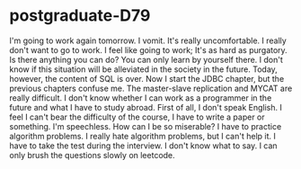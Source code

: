 # postgraduate-D79
I'm going to work again tomorrow. I vomit. It's really uncomfortable. I really don't want to go to work. I feel like going to work; It's as hard as purgatory. Is there anything you can do? You can only learn by yourself there. I don't know if this situation will be alleviated in the society in the future. Today, however, the content of SQL is over. Now I start the JDBC chapter, but the previous chapters confuse me. The master-slave replication and MYCAT are really difficult. I don't know whether I can work as a programmer in the future and what I have to study abroad. First of all, I don't speak English. I feel I can't bear the difficulty of the course, I have to write a paper or something. I'm speechless. How can I be so miserable? I have to practice algorithm problems. I really hate algorithm problems, but I can't help it. I have to take the test during the interview. I don't know what to say. I can only brush the questions slowly on leetcode.
